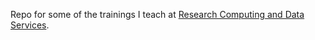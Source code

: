 Repo for some of the trainings I teach at [Research Computing and Data Services](https://www.it.northwestern.edu/departments/it-services-support/research/).